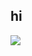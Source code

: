 ## hi
![](http://github-profile-summary-cards.vercel.app/api/cards/profile-details?username=jannat710&theme=github_dark)
